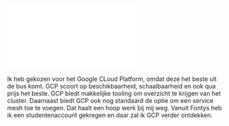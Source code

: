 ![Terug naar het PDR](../PersonalDevelopmentReport.md)

Ik heb gekozen voor het Google CLoud Platform, omdat deze het beste uit de bus komt. GCP scoort op beschikbaarheid, schaalbaarheid en ook qua prijs het beste. GCP biedt makkelijke tooling om overzicht te krijgen van het cluster. Daarnaast biedt GCP ook nog standaard de optie om een service mesh toe te voegen. Dat haalt een hoop werk bij mij weg. Vanuit Fontys heb ik een studentenaccount gekregen en daar zal ik GCP verder ontdekken.
